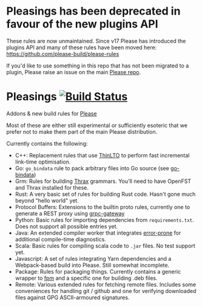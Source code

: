 # Pleasings has been deprecated in favour of the new plugins API
These rules are now unmaintained. Since v17 Please has introduced the plugins API and many of these rules have been moved here:
https://github.com/please-build/please-rules

If you'd like to use something in this repo that has not been migrated to a plugin, Please raise an issue on the main [Please repo](https://github.com/thought-machine/please). 

# Pleasings [![Build Status](https://circleci.com/gh/thought-machine/pleasings.svg?style=shield)](https://circleci.com/gh/thought-machine/pleasings)


Addons &amp; new build rules for [Please](https://github.com/thought-machine/please)

Most of these are either still experimental or sufficiently esoteric that we prefer not to make them
part of the main Please distribution.

Currently contains the following:
 * C++: Replacement rules that use [ThinLTO](http://blog.llvm.org/2016/06/thinlto-scalable-and-incremental-lto.html)
   to perform fast incremental link-time optimisation.
 * Go: `go_bindata` rule to pack arbitrary files into Go source (see [go-bindata](https://github.com/jteeuwen/go-bindata))
 * Grm: Rules for building [Thrax](http://www.openfst.org/twiki/bin/view/GRM/Thrax) grammars.
   You'll need to have OpenFST and Thrax installed for these.
 * Rust: A very basic set of rules for building Rust code. Hasn't gone much beyond "hello world" yet.
 * Protocol Buffers: Extensions to the builtin proto rules, currently one to generate a REST proxy
   using [grpc-gateway](https://github.com/grpc-ecosystem/grpc-gateway)
 * Python: Basic rules for importing dependencies from `requirements.txt`. Does not support all possible entries yet.
 * Java: An extended compiler worker that integrates
   [error-prone](https://github.com/google/error-prone) for additional compile-time diagnostics.
 * Scala: Basic rules for compiling scala code to `.jar` files. No test support yet.
 * Javascript: A set of rules integrating Yarn dependencies and a Webpack-based build into Please.
   Still somewhat incomplete.
 * Package: Rules for packaging things. Currently contains a generic wrapper to
            [fpm](https://github.com/jordansissel/fpm) and a specific one for building .deb files.
 * Remote: Various extended rules for fetching remote files. Includes some conveniences for handling
           git / github and one for verifying downloaded files against GPG ASCII-armoured signatures.
